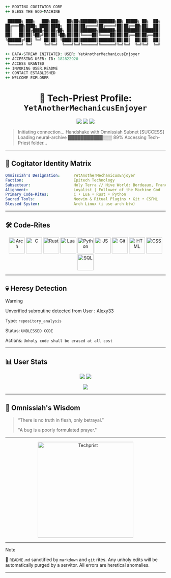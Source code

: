 <!-- README.md - GitHub/Cogitator Profile for YetAnotherMechanicusEnjoyer -->

```coffeescript
++ BOOTING COGITATOR CORE
++ BLESS THE GOD-MACHINE
  
 ██████╗ ███╗   ███╗███╗   ██╗██╗███████╗███████╗██╗ █████╗ ██╗  ██╗
██╔═══██╗████╗ ████║████╗  ██║██║██╔════╝██╔════╝██║██╔══██╗██║  ██║
██║   ██║██╔████╔██║██╔██╗ ██║██║███████╗███████╗██║███████║███████║
██║   ██║██║╚██╔╝██║██║╚██╗██║██║╚════██║╚════██║██║██╔══██║██╔══██║
╚██████╔╝██║ ╚═╝ ██║██║ ╚████║██║███████║███████║██║██║  ██║██║  ██║
 ╚═════╝ ╚═╝     ╚═╝╚═╝  ╚═══╝╚═╝╚══════╝╚══════╝╚═╝╚═╝  ╚═╝╚═╝  ╚═╝

++ DATA-STREAM INITIATED: USER: YetAnotherMechanicusEnjoyer
++ ACCESSING USER: ID: 182822920
++ ACCESS GRANTED
++ INVOKING USER.README
++ CONTACT ESTABLISHED
++ WELCOME EXPLORER
```

<h1 align="center">🔧 Tech-Priest Profile: <code>YetAnotherMechanicusEnjoyer</code></h1>

<p align="center">
  <img src="https://komarev.com/ghpvc/?username=YetAnotherMechanicusEnjoyer&label=Cogitator+Scans&color=ff0000&style=flat-square" />
  <img src="https://img.shields.io/badge/Machine%20Spirit-Stable%E2%9C%94-00ff99?style=flat-square" />
  <img src="https://img.shields.io/badge/Sceau%20de%20puret%C3%A9-Code%20Valid%C3%A9-red?style=flat-square" />
</p>

> Initiating connection... Handshake with Omnissiah Subnet [SUCCESS] Loading neural-archive ███████████▒▒▒ 89% Accessing Tech-Priest folder...

---

## 🧠 Cogitator Identity Matrix

```yaml
Omnissiah's Designation:      YetAnotherMechanicusEnjoyer
Faction:                      Epitech Technology
Subsecteur:                   Holy Terra // Hive World: Bordeaux, France
Alignment:                    Loyalist | Follower of the Machine God
Primary Code-Rites:           C • Lua • Rust • Python
Sacred Tools:                 Neovim & Ritual Plugins • Git • CSFML
Blessed System:               Arch Linux (i use arch btw)
```

---

## 🛠️ Code-Rites
<p align="center"> <img alt="Arch" src="https://img.icons8.com/?size=100&id=7seppVX8x2nf&format=png&color=000000" height="50" /> <img alt="C" src="https://img.icons8.com/?size=100&id=mfkStOwP4EC0&format=png&color=000000" height="50" /> <img alt="Rust" src="https://img.icons8.com/?size=100&id=U41Than0pWOW&format=png&color=FF4D00" height="50" /> <img alt="Lua" src="https://img.icons8.com/?size=100&id=vFFJFfHoOHvj&format=png&color=000000" height="50" /> <img alt="Python" src="https://cdn.jsdelivr.net/gh/devicons/devicon/icons/python/python-original.svg" height="50" /> <img alt="JS" src="https://img.icons8.com/?size=100&id=108784&format=png&color=000000" height="50" /> <img alt="Git" src="https://img.icons8.com/?size=100&id=20906&format=png&color=000000" height="50" /> <img alt="HTML" src="https://img.icons8.com/?size=100&id=20909&format=png&color=000000" height="50" /> <img alt="CSS" src="https://img.icons8.com/?size=100&id=7gdY5qNXaKC0&format=png&color=000000" height="50" /> <img alt="SQL" src="https://img.icons8.com/?size=100&id=RO6Tm3NdrSGE&format=png&color=000000" height="50" />  </p>

---

## 💀 Heresy Detection
> [!WARNING]
> Unverified subroutine detected from User : [Alexy33](https://github.com/Alexy33)
> 
> Type: `repository_analysis`
>
> Status: `UNBLESSED CODE`
>
> Actions: `Unholy code shall be erased at all cost`

---

## 📊 User Stats
<p align="center"> <img src="https://github-readme-stats.vercel.app/api?username=YetAnotherMechanicusEnjoyer&show_icons=true&theme=tokyonight&hide=issues" /> <img src="https://github-readme-stats.vercel.app/api/top-langs/?username=YetAnotherMechanicusEnjoyer&layout=compact&theme=tokyonight&langs_count=8" /> </p> <p align="center"> <img src="https://streak-stats.demolab.com?user=YetAnotherMechanicusEnjoyer&theme=tokyonight&border_radius=5" /> </p>

---

## 📜 Omnissiah's Wisdom
> “There is no truth in flesh, only betrayal.”
> 
> "A bug is a poorly formulated prayer."

---

<p align="center"> <img src="https://64.media.tumblr.com/b92ee183a5914d030ddbfd149aa90d9c/tumblr_nxe14k0dGL1tzqkfdo1_540.gifv" alt="Techprist" width="300" /> </p>

---

> [!NOTE]
> 🧾 `README.md` sanctified by `markdown` and `git` rites. Any unholy edits will be automatically purged by a servitor. All errors are heretical anomalies.

---
